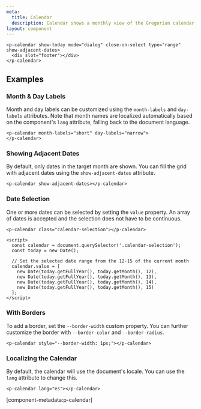 ```yaml
---
meta:
  title: Calendar
  description: Calendar shows a monthly view of the Gregorian calendar, optionally allowing users to interact with dates.
layout: component
---
```


```html:preview
<p-calendar show-today mode="dialog" close-on-select type="range" show-adjacent-dates>
  <div slot="footer"></div>
</p-calendar>
```

## Examples

### Month & Day Labels

Month and day labels can be customized using the `month-labels` and `day-labels` attributes. Note that month names are localized automatically based on the component's `lang` attribute, falling back to the document language.

```html:preview
<p-calendar month-labels="short" day-labels="narrow">
</p-calendar>
```

### Showing Adjacent Dates

By default, only dates in the target month are shown. You can fill the grid with adjacent dates using the `show-adjacent-dates` attribute.

```html:preview
<p-calendar show-adjacent-dates></p-calendar>
```

### Date Selection

One or more dates can be selected by setting the `value` property. An array of dates is accepted and the selection does not have to be continuous.

```html:preview
<p-calendar class="calendar-selection"></p-calendar>

<script>
  const calendar = document.querySelector('.calendar-selection');
  const today = new Date();

  // Set the selected date range from the 12-15 of the current month
  calendar.value = [
    new Date(today.getFullYear(), today.getMonth(), 12),
    new Date(today.getFullYear(), today.getMonth(), 13),
    new Date(today.getFullYear(), today.getMonth(), 14),
    new Date(today.getFullYear(), today.getMonth(), 15)
  ];
</script>
```

### With Borders

To add a border, set the `--border-width` custom property. You can further customize the border with `--border-color` and `--border-radius`.

```html:preview
<p-calendar style="--border-width: 1px;"></p-calendar>
```

### Localizing the Calendar

By default, the calendar will use the document's locale. You can use the `lang` attribute to change this.

```html:preview
<p-calendar lang="es"></p-calendar>
```

[component-metadata:p-calendar]
